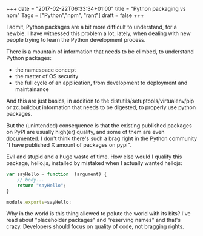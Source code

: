 +++
date = "2017-02-22T06:33:34+01:00"
title = "Python packaging vs npm"
Tags = ["Python","npm", "rant"]
draft = false
+++

I admit, Python packages are a bit more difficult to understand, for a newbie.
I have witnessed this problem a lot, lately, when dealing with new people
trying to learn the Python development process.

There is a mountain of information that needs to be climbed, to understand
Python packages:

* the namespace concept
* the matter of OS security
* the full cycle of an application, from development to deployment and
  maintainance

And this are just basics, in addition to the
distutils/setuptools/virtualenv/pip or zc.buildout information that needs to be
digested, to properly use python packages.

But the (unintended) consequence is that the existing published packages on
PyPI are usually high(er) quality, and some of them are even documented.
I don't think there's such a brag right in the Python community "I have
published X amount of packages on pypi".

Evil and stupid and a huge waste of time. How else would I qualify this
package, hello.js, installed by mistaked when I actually wanted hellojs:

```javascript
var sayHello = function  (argument) {
	// body...
	return "sayHello";
}

module.exports=sayHello;
```

Why in the world is this thing allowed to polute the world with its bits? I've
read about "placeholder packages" and "reserving names" and that's crazy.
Developers should focus on quality of code, not bragging rights.
